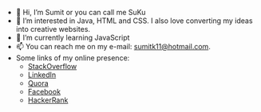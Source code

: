 - 👋 Hi, I’m Sumit or you can call me SuKu
- 👀 I’m interested in Java, HTML and CSS. I also love converting my ideas into creative websites.
- 🌱 I’m currently learning JavaScript
- 📫 You can reach me on my e-mail: sumitk11@hotmail.com.
- Some links of my online presence:
  - [StackOverflow](https://stackoverflow.com/users/3717405/sumitkp11)
  - [LinkedIn](https://www.linkedin.com/in/sumitk11/)
  - [Quora](https://www.quora.com/profile/Sumit-Kumar-491)
  - [Facebook](https://www.facebook.com/sumkum11/)
  - [HackerRank](https://www.hackerrank.com/sumitk11)


<!---
sumitkp11/sumitkp11 is a ✨ special ✨ repository because its `README.md` (this file) appears on your GitHub profile.
You can click the Preview link to take a look at your changes.
- 💞️ I’m looking to collaborate on ...
--->
